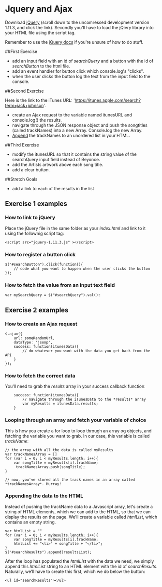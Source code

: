 # Jquery and Ajax

Download [jQuery](http://code.jquery.com/jquery-1.11.3.js) (scroll down to the uncomressed development version 1.11.3, and click the link). Secondly you'll have to load the jQiery library into your HTML file using the script tag.  

Remember to use the [jQuery docs](https://jquery.com/) if you're unsure of how to do stuff.

##First Exercise
* add an input field with an id of *searchQuery* and a button with the id of *searchButton* to the html file.
* add an event handler for button click which console.log's "clicks".
* when the user clicks the button log the text from the input field to the console.

##Second Exercise

Here is the link to the iTunes URL: 'https://itunes.apple.com/search?term=jack+johnson'.

* create an Ajax request to the variable named itunesURL and console.log() the results.
* navigate through the JSON response object and push the songtitles (called trackNames) into a new Array. Console.log the new Array.
* [Append](http://api.jquery.com/append/) the trackNames to an unordered list in your HTML. 

##Third Exercise
* modify the itunesURL so that it contains the string value of the searchQuery input field instead of Beyonce.
* add the Artists artwork above each song title.
* add a clear button.

##Stretch Goals

* add a link to each of the results in the list


## Exercise 1 examples

### How to link to jQuery

Place the jQuery file in the same folder as your *index.html* and link to it using the follownig script tag:

	<script src="jquery-1.11.3.js" ></script>

### How to register a button click

	$("#searchButton").click(function(){
		// code what you want to happen when the user clicks the button
	});

### How to fetch the value from an input text field

	var mySearchQuery = $("#searchQuery").val():

## Exercise 2 examples

### How to create an Ajax request

	$.ajax({
		url: someRandomUrl,
		dataType: 'jsonp',
		success: function(itunesData){
			// do whatever you want with the data you get back from the API
		} 
	});

### How to fetch the correct data

You'll need to grab the *results* array in your success callback function:

		success: function(itunesData){
			// navigate through the iTunesData to the *results* array
			var myResults = itunesData.results;
		} 

### Looping through an array and fetch your variable of choice

This is how you create a for loop to loop through an array og objects, and fetching the variable you want to grab. In our case, this variable is called *trackName*:

	// the array with all the data is called myResults
	var trackNamesArray = []
	for (var i = 0; i < myResults.length; i++){
		var songTitle = myResults[i].trackName;
		 trackNamesArray.push(songTitle);
	}

	// now, you've stored all the track names in an array called *trackNamesArray*. Hurray!

### Appending the data to the HTML

Instead of pushing the trackName data to a Javascript array, let's create a string of HTML elements, which we can add to the HTML, so that we can display the results on the page. We'll create a variable called *htmlList*, which contains an empty string.


	var htmlList = ""
	for (var i = 0; i < myResults.length; i++){
		var songTitle = myResults[i].trackName;
		htmlList += "<li>" + songTitle + "</li>";
	}
	$("#searchResults").append(resultsList);



After the loop has populated the *htmlList* with the data we need, we simply append this *htmlList* string to an HTML element with the id of *searchResults*. Naturally, we'll have to create this first, which we do below the button:

	<ul id="searchResults"></ul>